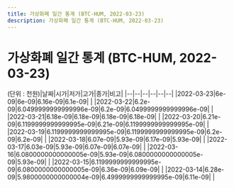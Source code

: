 ```yaml
---
title: 가상화폐 일간 통계 (BTC-HUM, 2022-03-23)
description: 가상화폐 일간 통계 (BTC-HUM, 2022-03-23)
---
```


가상화폐 일간 통계 (BTC-HUM, 2022-03-23)
===

(단위 : 천원)|날짜|시가|저가|고가|종가|비고|
|--|--|--|--|--|--|
|2022-03-23|6e-09|6e-09|6.16e-09|6.1e-09|    |
|2022-03-22|6.2e-09|6.0499999999999996e-09|6.2e-09|6.0499999999999996e-09|    |
|2022-03-21|6.18e-09|6.18e-09|6.18e-09|6.18e-09|    |
|2022-03-20|6.21e-09|6.1199999999999995e-09|6.21e-09|6.1199999999999995e-09|    |
|2022-03-19|6.1199999999999995e-09|6.1199999999999995e-09|6.2e-09|6.2e-09|    |
|2022-03-18|6.07e-09|5.93e-09|6.17e-09|5.93e-09|    |
|2022-03-17|6.03e-09|5.93e-09|6.07e-09|6.07e-09|    |
|2022-03-16|6.0800000000000005e-09|5.93e-09|6.0800000000000005e-09|5.93e-09|    |
|2022-03-15|6.1199999999999995e-09|6.0800000000000005e-09|6.36e-09|6.09e-09|    |
|2022-03-14|6.28e-09|5.9800000000000004e-09|6.4999999999999995e-09|6.11e-09|    |
